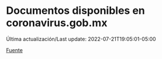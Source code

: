 # Documentos disponibles en coronavirus.gob.mx

Última actualización/Last update: 2022-07-21T19:05:01-05:00

 [Fuente](https://coronavirus.gob.mx/)

